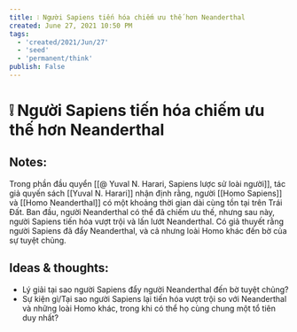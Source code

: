 ```yaml
---
title: ❕ Người Sapiens tiến hóa chiếm ưu thế hơn Neanderthal
created: June 27, 2021 10:50 PM
tags:
  - 'created/2021/Jun/27'
  - 'seed'
  - 'permanent/think'
publish: False
---
```

# ❕ Người Sapiens tiến hóa chiếm ưu thế hơn Neanderthal

## Notes:
Trong phần đầu quyển [[@ Yuval N. Harari, Sapiens lược sử loài người]], tác giả quyến sách [[Yuval N. Harari]] nhận định rằng, người [[Homo Sapiens]] và [[Homo Neanderthal]] có một khoảng thời gian dài cùng tồn tại trên Trái Đất. Ban đầu, người Neanderthal có thể đã chiếm ưu thế, nhưng sau này, người Sapiens tiến hóa vượt trội và lấn lướt Neanderthal. Có giả thuyết rằng người Sapiens đã đẩy Neanderthal, và cả nhưng loài Homo khác đến bờ của sự tuyệt chủng.

## Ideas & thoughts:
- Lý giải tại sao người Sapiens đẩy người Neanderthal đến bờ tuyệt chủng?
- Sự kiện gì/Tại sao người Sapiens lại tiến hóa vượt trội so với Neanderthal và những loài Homo khác, trong khi có thể họ cùng chung một tổ tiên duy nhất?


